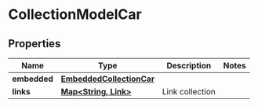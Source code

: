 
# CollectionModelCar

## Properties
Name | Type | Description | Notes
------------ | ------------- | ------------- | -------------
**embedded** | [**EmbeddedCollectionCar**](EmbeddedCollectionCar.md) |  | 
**links** | [**Map&lt;String, Link&gt;**](Link.md) | Link collection | 




